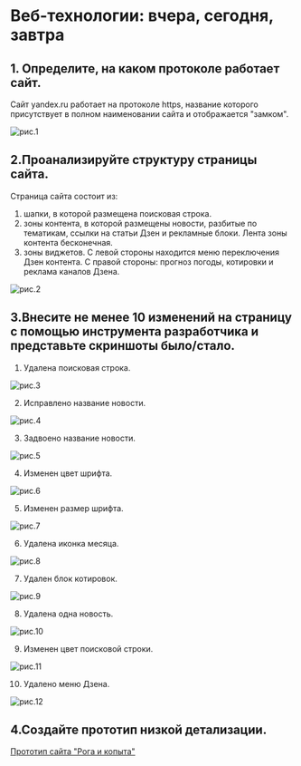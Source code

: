 # Веб-технологии: вчера, сегодня, завтра
## 1. Определите, на каком протоколе работает сайт.
Сайт yandex.ru работает на протоколе https, название которого присутствует в полном наименовании сайта и отображается "замком".

![рис.1](%D1%81%D0%BA%D1%80%D0%B8%D0%BD1.jpg) 

## 2.Проанализируйте структуру страницы сайта.

Страница сайта состоит из:
1. шапки, в которой размещена поисковая строка.
2. зоны контента, в которой размещены новости, разбитые по тематикам, ссылки на статьи Дзен и рекламные блоки. Лента зоны контента бесконечная.
3. зоны виджетов. С левой стороны находится меню переключения Дзен контента. С правой стороны: прогноз погоды, котировки и реклама каналов Дзена.

![рис.2](%D1%81%D0%BA%D1%80%D0%B8%D0%BD2.jpg)

## 3.Внесите не менее 10 изменений на страницу с помощью инструмента разработчика и представьте скриншоты было/стало.

1. Удалена поисковая строка.

![рис.3](1.jpg)

2. Исправлено название новости.

![рис.4](2.jpg)

3. Задвоено название новости.

![рис.5](3.jpg)

4. Изменен цвет шрифта.

![рис.6](4.jpg)

5. Изменен размер шрифта.

![рис.7](5.jpg)

6. Удалена иконка месяца.

![рис.8](6.jpg)

7. Удален блок котировок.

![рис.9](7.jpg)

8. Удалена одна новость.

![рис.10](8.jpg)

9. Изменен цвет поисковой строки.

![рис.11](9.jpg)

10. Удалено меню Дзена.

![рис.12](10.jpg)

## 4.Создайте прототип низкой детализации.
[Прототип сайта "Рога и копыта"](https://wireframe.cc/jN6jqz)